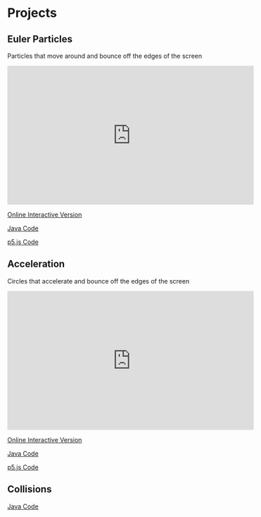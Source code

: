 # Projects

## Euler Particles

Particles that move around and bounce off the edges of the screen

<iframe width="560" height="315" src="https://www.youtube.com/embed/K16P_Jks5ac" frameborder="0" allow="accelerometer; autoplay; encrypted-media; gyroscope; picture-in-picture" allowfullscreen></iframe>

[Online Interactive Version](Euler-Particles/index.html)

[Java Code](https://github.com/blwatkins/Movement/tree/master/Euler-Particles/src)

[p5.js Code](https://github.com/blwatkins/Movement/tree/master/docs/Euler-Particles)

## Acceleration

Circles that accelerate and bounce off the edges of the screen

<iframe width="560" height="315" src="https://www.youtube.com/embed/2GyRhszzxvE" frameborder="0" allow="accelerometer; autoplay; encrypted-media; gyroscope; picture-in-picture" allowfullscreen></iframe>

[Online Interactive Version](Acceleration/index.html)

[Java Code](https://github.com/blwatkins/Movement/tree/master/Acceleration/src)

[p5.js Code](https://github.com/blwatkins/Movement/tree/master/docs/Acceleration)

## Collisions

[Java Code](https://github.com/blwatkins/Movement/tree/master/Collisions/src)
